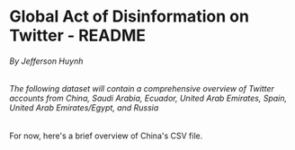 #  Global Act of Disinformation on Twitter - README
###### By Jefferson Huynh

###### The following dataset will contain a comprehensive overview of Twitter accounts from China, Saudi Arabia, Ecuador, United Arab Emirates, Spain, United Arab Emirates/Egypt, and Russia

For now, here's a brief overview of China's CSV file.


